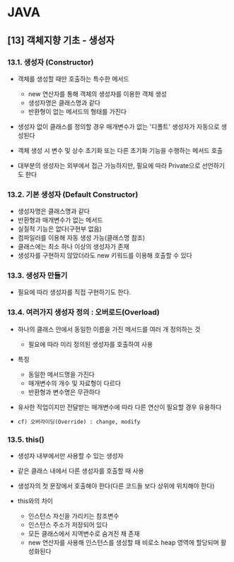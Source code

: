 JAVA
===
[13] 객체지향 기초 - 생성자
----
### 13.1. 생성자 (Constructor)
- 객체를 생성할 때만 호출하는 특수한 메서드
   - new 연산자를 통해 객체의 생성자를 이용한 객체 생성
   - 생성자명은 클래스명과 같다
   - 반환형이 없는 메서드의 형태를 가진다
- 생성자 없이 클래스를 정의할 경우 매개변수가 없는 '디폴트' 생성자가 자동으로 생성된다
   
- 객체 생성 시 변수 및 상수 초기화 또는 다른 초기화 기능을 수행하는 메서드 호출
- 대부분의 생성자는 외부에서 접근 가능하지만, 필요에 따라 Private으로 선언하기도 한다
            

### 13.2. 기본 생성자 (Default Constructor)
- 생성자명은 클래스명과 같다
- 반환형과 매개변수가 없는 메서드
- 실질적 기능은 없다(구현부 없음)
- 컴파일러를 이용해 자동 생성 가능(클래스명 참조)
- 클래스에는 최소 하나 이상의 생성자가 존재
- 생성자를 구현하지 않았더라도 new 키워드를 이용해 호출할 수 있다

### 13.3. 생성자 만들기
- 필요에 따라 생성자를 직접 구현하기도 한다.

### 13.4. 여러가지 생성자 정의 : 오버로드(Overload) 
- 하나의 클래스 안에서 동일한 이름을 가진 메서드를 여러 개 정의하는 것
   - 필요에 따라 미리 정의된 생성자를 호출하여 사용

- 특징
   - 동일한 메서드명을 가진다
   - 매개변수의 개수 및 자료형이 다르다
   - 반환형과 변수명은 무관하다

- 유사한 작업이지만 전달받는 매개변수에 따라 다른 연산이 필요할 경우 유용하다
- `cf) 오버라이딩(Override) : change, modify`

### 13.5. this()
- 생성자 내부에서만 사용할 수 있는 생성자
- 같은 클래스 내에서 다른 생성자를 호출할 때 사용
- 생성자의 첫 문장에서 호출해야 한다(다른 코드들 보다 상위에 위치해야 한다)

- this와의 차이
   - 인스턴스 자신을 가리키는 참조변수
   - 인스턴스 주소가 저장되어 있다
   - 모든 클래스에서 지역변수로 숨겨진 채 존재 
   - new 연산자를 사용해 인스턴스를 생성할 때 비로소 heap 영역에 할당되며 활성화된다